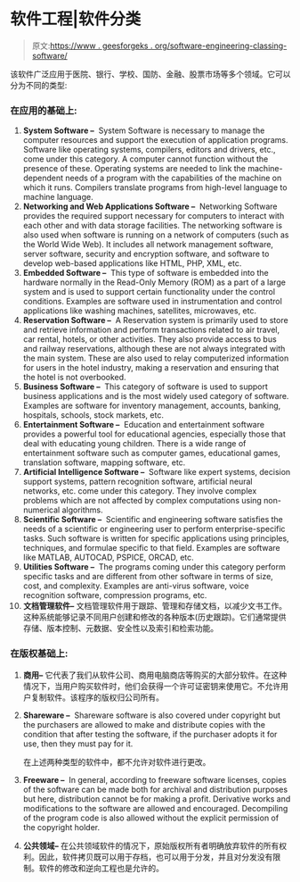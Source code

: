# 软件工程|软件分类

> 原文:[https://www . geesforgeks . org/software-engineering-classing-software/](https://www.geeksforgeeks.org/software-engineering-classification-software/)

该软件广泛应用于医院、银行、学校、国防、金融、股票市场等多个领域。它可以分为不同的类型:

### 在应用的基础上:

1.  **System Software –** 
    System Software is necessary to manage the computer resources and support the execution of application programs. Software like operating systems, compilers, editors and drivers, etc., come under this category. A computer cannot function without the presence of these. Operating systems are needed to link the machine-dependent needs of a program with the capabilities of the machine on which it runs. Compilers translate programs from high-level language to machine language. 
2.  **Networking and Web Applications Software –** 
    Networking Software provides the required support necessary for computers to interact with each other and with data storage facilities. The networking software is also used when software is running on a network of computers (such as the World Wide Web). It includes all network management software, server software, security and encryption software, and software to develop web-based applications like HTML, PHP, XML, etc. 
3.  **Embedded Software –** 
    This type of software is embedded into the hardware normally in the Read-Only Memory (ROM) as a part of a large system and is used to support certain functionality under the control conditions. Examples are software used in instrumentation and control applications like washing machines, satellites, microwaves, etc. 
4.  **Reservation Software –** 
    A Reservation system is primarily used to store and retrieve information and perform transactions related to air travel, car rental, hotels, or other activities. They also provide access to bus and railway reservations, although these are not always integrated with the main system. These are also used to relay computerized information for users in the hotel industry, making a reservation and ensuring that the hotel is not overbooked. 
5.  **Business Software –** 
    This category of software is used to support business applications and is the most widely used category of software. Examples are software for inventory management, accounts, banking, hospitals, schools, stock markets, etc. 
6.  **Entertainment Software –** 
    Education and entertainment software provides a powerful tool for educational agencies, especially those that deal with educating young children. There is a wide range of entertainment software such as computer games, educational games, translation software, mapping software, etc. 
7.  **Artificial Intelligence Software –** 
    Software like expert systems, decision support systems, pattern recognition software, artificial neural networks, etc. come under this category. They involve complex problems which are not affected by complex computations using non-numerical algorithms. 
8.  **Scientific Software –** 
    Scientific and engineering software satisfies the needs of a scientific or engineering user to perform enterprise-specific tasks. Such software is written for specific applications using principles, techniques, and formulae specific to that field. Examples are software like MATLAB, AUTOCAD, PSPICE, ORCAD, etc. 
9.  **Utilities Software –** 
    The programs coming under this category perform specific tasks and are different from other software in terms of size, cost, and complexity. Examples are anti-virus software, voice recognition software, compression programs, etc. 
10.  **文档管理软件–**
    文档管理软件用于跟踪、管理和存储文档，以减少文书工作。这种系统能够记录不同用户创建和修改的各种版本(历史跟踪)。它们通常提供存储、版本控制、元数据、安全性以及索引和检索功能。

### 在版权基础上:

1.  **商用–**
    它代表了我们从软件公司、商用电脑商店等购买的大部分软件。在这种情况下，当用户购买软件时，他们会获得一个许可证密钥来使用它。不允许用户复制软件。该程序的版权归公司所有。

2.  **Shareware –** 
    Shareware software is also covered under copyright but the purchasers are allowed to make and distribute copies with the condition that after testing the software, if the purchaser adopts it for use, then they must pay for it. 

    在上述两种类型的软件中，都不允许对软件进行更改。

3.  **Freeware –** 
    In general, according to freeware software licenses, copies of the software can be made both for archival and distribution purposes but here, distribution cannot be for making a profit. Derivative works and modifications to the software are allowed and encouraged. Decompiling of the program code is also allowed without the explicit permission of the copyright holder. 
4.  **公共领域–**
    在公共领域软件的情况下，原始版权所有者明确放弃软件的所有权利。因此，软件拷贝既可以用于存档，也可以用于分发，并且对分发没有限制。软件的修改和逆向工程也是允许的。